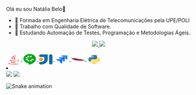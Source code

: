 Olá eu sou Natália Belo👋

- 🏫 Formada em Engenharia Elétrica de Telecomunicações pela UPE/POLI
- 🔭 Trabalho com Qualidade de Software.
- 🌱 Estudando Automação de Testes, Programação e Metodologias Ágeis.

<div align="center">
  <a href="https://github.com/natbelo">
  <img height="180em" src="https://github-readme-stats.vercel.app/api?username=natbelo&show_icons=true&theme=dracula&include_all_commits=true&count_private=true"/>
  <img height="180em" src="https://github-readme-stats.vercel.app/api/top-langs/?username=natbelo&layout=compact&langs_count=7&theme=dracula"/>
</div>
  </div>
<div style="display: inline_block"><br>
  <img align="center" alt="Rafa-Js" height="30" width="40" src="https://raw.githubusercontent.com/devicons/devicon/master/icons/java/java-plain.svg">
  <img align="center" alt="Rafa-Ts" height="30" width="40" src="https://raw.githubusercontent.com/devicons/devicon/master/icons/cucumber/cucumber-plain.svg">
  <img align="center" alt="Rafa-React" height="30" width="40" src="https://raw.githubusercontent.com/devicons/devicon/master/icons/intellij/intellij-original.svg">
  <img align="center" alt="Rafa-HTML" height="30" width="40" src="https://raw.githubusercontent.com/devicons/devicon/master/icons/jira/jira-original.svg">
  <img align="center" alt="Rafa-CSS" height="30" width="40" src="https://raw.githubusercontent.com/devicons/devicon/master/icons/apache/apache-original.svg">
  <img align="center" alt="Rafa-Python" height="30" width="40" src="https://raw.githubusercontent.com/devicons/devicon/master/icons/python/python-original.svg">
</div>

<div> 
  <li></li>
  <a href = "mailto:nataliabelo.nb@gmail.com"><img src="https://img.shields.io/badge/-Gmail-%23333?style=for-the-badge&logo=gmail&logoColor=white" target="_blank"></a>
  <a href="https://www.linkedin.com/in/nataliabelonb/" target="_blank"><img src="https://img.shields.io/badge/-LinkedIn-%230077B5?style=for-the-badge&logo=linkedin&logoColor=white" target="_blank"></a> 
 
  ![Snake animation](https://github.com/natbelo/natbelo/blob/output/github-contribution-grid-snake.svg)
 
</div>

